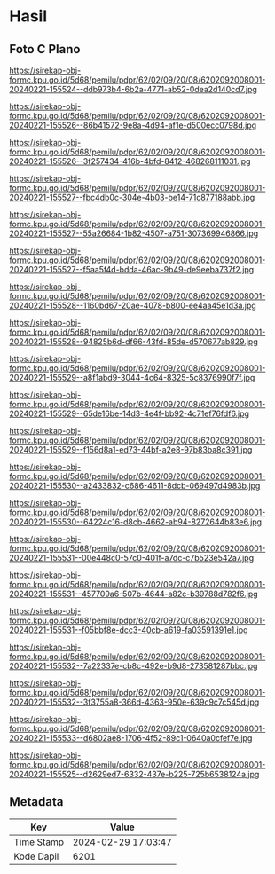 # Hasil

## Foto C Plano

https://sirekap-obj-formc.kpu.go.id/5d68/pemilu/pdpr/62/02/09/20/08/6202092008001-20240221-155524--ddb973b4-6b2a-4771-ab52-0dea2d140cd7.jpg

https://sirekap-obj-formc.kpu.go.id/5d68/pemilu/pdpr/62/02/09/20/08/6202092008001-20240221-155526--86b41572-9e8a-4d94-af1e-d500ecc0798d.jpg

https://sirekap-obj-formc.kpu.go.id/5d68/pemilu/pdpr/62/02/09/20/08/6202092008001-20240221-155526--3f257434-416b-4bfd-8412-468268111031.jpg

https://sirekap-obj-formc.kpu.go.id/5d68/pemilu/pdpr/62/02/09/20/08/6202092008001-20240221-155527--fbc4db0c-304e-4b03-be14-71c877188abb.jpg

https://sirekap-obj-formc.kpu.go.id/5d68/pemilu/pdpr/62/02/09/20/08/6202092008001-20240221-155527--55a26684-1b82-4507-a751-307369946866.jpg

https://sirekap-obj-formc.kpu.go.id/5d68/pemilu/pdpr/62/02/09/20/08/6202092008001-20240221-155527--f5aa5f4d-bdda-46ac-9b49-de9eeba737f2.jpg

https://sirekap-obj-formc.kpu.go.id/5d68/pemilu/pdpr/62/02/09/20/08/6202092008001-20240221-155528--1160bd67-20ae-4078-b800-ee4aa45e1d3a.jpg

https://sirekap-obj-formc.kpu.go.id/5d68/pemilu/pdpr/62/02/09/20/08/6202092008001-20240221-155528--94825b6d-df66-43fd-85de-d570677ab829.jpg

https://sirekap-obj-formc.kpu.go.id/5d68/pemilu/pdpr/62/02/09/20/08/6202092008001-20240221-155529--a8f1abd9-3044-4c64-8325-5c8376990f7f.jpg

https://sirekap-obj-formc.kpu.go.id/5d68/pemilu/pdpr/62/02/09/20/08/6202092008001-20240221-155529--65de16be-14d3-4e4f-bb92-4c71ef76fdf6.jpg

https://sirekap-obj-formc.kpu.go.id/5d68/pemilu/pdpr/62/02/09/20/08/6202092008001-20240221-155529--f156d8a1-ed73-44bf-a2e8-97b83ba8c391.jpg

https://sirekap-obj-formc.kpu.go.id/5d68/pemilu/pdpr/62/02/09/20/08/6202092008001-20240221-155530--a2433832-c686-4611-8dcb-069497d4983b.jpg

https://sirekap-obj-formc.kpu.go.id/5d68/pemilu/pdpr/62/02/09/20/08/6202092008001-20240221-155530--64224c16-d8cb-4662-ab94-8272644b83e6.jpg

https://sirekap-obj-formc.kpu.go.id/5d68/pemilu/pdpr/62/02/09/20/08/6202092008001-20240221-155531--00e448c0-57c0-401f-a7dc-c7b523e542a7.jpg

https://sirekap-obj-formc.kpu.go.id/5d68/pemilu/pdpr/62/02/09/20/08/6202092008001-20240221-155531--457709a6-507b-4644-a82c-b39788d782f6.jpg

https://sirekap-obj-formc.kpu.go.id/5d68/pemilu/pdpr/62/02/09/20/08/6202092008001-20240221-155531--f05bbf8e-dcc3-40cb-a619-fa03591391e1.jpg

https://sirekap-obj-formc.kpu.go.id/5d68/pemilu/pdpr/62/02/09/20/08/6202092008001-20240221-155532--7a22337e-cb8c-492e-b9d8-273581287bbc.jpg

https://sirekap-obj-formc.kpu.go.id/5d68/pemilu/pdpr/62/02/09/20/08/6202092008001-20240221-155532--3f3755a8-366d-4363-950e-639c9c7c545d.jpg

https://sirekap-obj-formc.kpu.go.id/5d68/pemilu/pdpr/62/02/09/20/08/6202092008001-20240221-155533--d6802ae8-1706-4f52-89c1-0640a0cfef7e.jpg

https://sirekap-obj-formc.kpu.go.id/5d68/pemilu/pdpr/62/02/09/20/08/6202092008001-20240221-155525--d2629ed7-6332-437e-b225-725b6538124a.jpg


## Metadata

| Key        | Value               |
| ---------- | ------------------- |
| Time Stamp | 2024-02-29 17:03:47 |
| Kode Dapil | 6201                |



